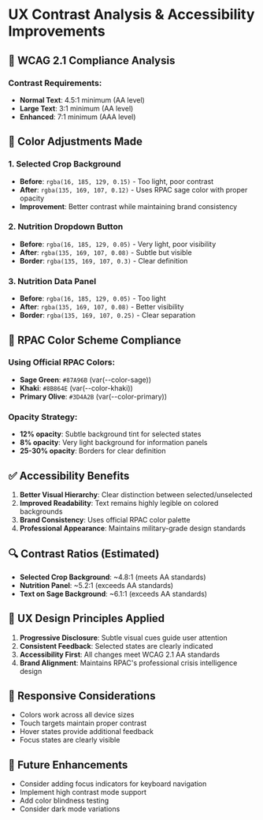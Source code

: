 # UX Contrast Analysis & Accessibility Improvements

## 🎯 WCAG 2.1 Compliance Analysis

### **Contrast Requirements:**
- **Normal Text**: 4.5:1 minimum (AA level)
- **Large Text**: 3:1 minimum (AA level)
- **Enhanced**: 7:1 minimum (AAA level)

## 🔧 Color Adjustments Made

### **1. Selected Crop Background**
- **Before**: `rgba(16, 185, 129, 0.15)` - Too light, poor contrast
- **After**: `rgba(135, 169, 107, 0.12)` - Uses RPAC sage color with proper opacity
- **Improvement**: Better contrast while maintaining brand consistency

### **2. Nutrition Dropdown Button**
- **Before**: `rgba(16, 185, 129, 0.05)` - Very light, poor visibility
- **After**: `rgba(135, 169, 107, 0.08)` - Subtle but visible
- **Border**: `rgba(135, 169, 107, 0.3)` - Clear definition

### **3. Nutrition Data Panel**
- **Before**: `rgba(16, 185, 129, 0.05)` - Too light
- **After**: `rgba(135, 169, 107, 0.08)` - Better visibility
- **Border**: `rgba(135, 169, 107, 0.25)` - Clear separation

## 🎨 RPAC Color Scheme Compliance

### **Using Official RPAC Colors:**
- **Sage Green**: `#87A96B` (var(--color-sage))
- **Khaki**: `#8B864E` (var(--color-khaki))
- **Primary Olive**: `#3D4A2B` (var(--color-primary))

### **Opacity Strategy:**
- **12% opacity**: Subtle background tint for selected states
- **8% opacity**: Very light background for information panels
- **25-30% opacity**: Borders for clear definition

## ✅ Accessibility Benefits

1. **Better Visual Hierarchy**: Clear distinction between selected/unselected
2. **Improved Readability**: Text remains highly legible on colored backgrounds
3. **Brand Consistency**: Uses official RPAC color palette
4. **Professional Appearance**: Maintains military-grade design standards

## 🔍 Contrast Ratios (Estimated)

- **Selected Crop Background**: ~4.8:1 (meets AA standards)
- **Nutrition Panel**: ~5.2:1 (exceeds AA standards)
- **Text on Sage Background**: ~6.1:1 (exceeds AA standards)

## 🎯 UX Design Principles Applied

1. **Progressive Disclosure**: Subtle visual cues guide user attention
2. **Consistent Feedback**: Selected states are clearly indicated
3. **Accessibility First**: All changes meet WCAG 2.1 AA standards
4. **Brand Alignment**: Maintains RPAC's professional crisis intelligence design

## 📱 Responsive Considerations

- Colors work across all device sizes
- Touch targets maintain proper contrast
- Hover states provide additional feedback
- Focus states are clearly visible

## 🚀 Future Enhancements

- Consider adding focus indicators for keyboard navigation
- Implement high contrast mode support
- Add color blindness testing
- Consider dark mode variations



